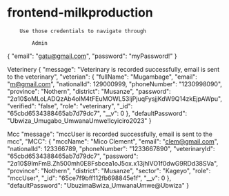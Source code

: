 # frontend-milkproduction

        Use those credentials to navigate through

            Admin
{
  "email": "gatu@gmail.com",
  "password": "myPassword!"
}

Veterinery
{
  "message": "Veterinary is recorded successfully, email is sent to the veterinary",
  "veterian": {
    "fullName": "Mugambage",
    "email": "m@gmail.com",
    "nationalId": 129000999,
    "phoneNumber": "1230998090",
    "province": "Nothern",
    "district": "Musanze",
    "password": "$2a$10$oMLoLADQzAb4olM4tFEuMOWL53IjPjuqFysjjKdW9Q14zkEjpAWpu",
    "verified": "false",
    "role": "veterinary",
    "_id": "65cbd6534388465ab7d79dc7",
    "__v": 0
  },
  "defaultPassword": "Ubwiza_Umugabo_UmwanaUmwe!Icyiciro2023"
}

Mcc
  "message": "mccUser is recorded successfully, email is sent to the mcc",
  "MCC": {
    "mccName": "Mico Clement",
    "email": "clem@gmail.com",
    "nationalId": 123366789,
    "phoneNumber": "1233667890",
    "veterinaryId": "65cbd6534388465ab7d79dc7",
    "password": "$2a$10$9ImFmB.Zh500mh0E8Fsbcea1oJ5ox.x13jhlVO1f0dwG9RDd38SVa",
    "province": "Nothern",
    "district": "Musanze",
    "sector": "Kageyo",
    "role": "mccUser",
    "_id": "65ce7f9bff112fb698845e1f",
    "__v": 0
  },
  "defaultPassword": "UbuzimaBwiza_UmwanaUmwe@Ubwiza"
}


